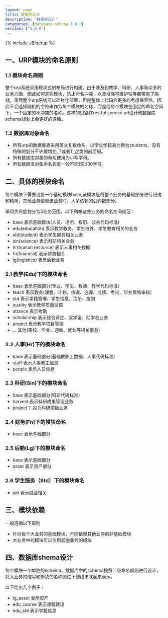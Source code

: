 ```yaml
---
layout: page
title: 数据库设计
description: "数据库设计"
categories: [database-schema-1.0.0]
version: ["1.0.0"]
---
```

{% include JB/setup %}

## 一、URP模块的命名原则

### 1.1 模块命名规则

整个urp系统采用模块式的布局进行构建。由于涉及到教学、科研、人事等众多的业务方面，因此如何这些模块，防止命名冲突，以及增强可维护性等都带来了挑战。虽然整个urp系统可以碎片化部署，但是整体上代码会更多的考虑兼容性。因此不会选择随机的字符串作为每个模块的名称，而是给每个模块在固定的命名空间下，一个固定的不冲突的名称。这样的思路在restful service url设计和数据库schema规划上会更好的遵循。

### 1.2 数据库对象命名

* 所有urp的数据库表采用英文复数命名。以学生学籍表为例为students，没有特殊的划分不许要增加_T或者T_之类的前后缀。
* 所有数据库对象的命名使用为小写字母。
* 所有数据库对象命名长度一般不能超过30字符。

## 二、具体的模块命名
每个模块下需要设置一个基础模块base,该模块是将整个业务的基础部分进行归纳和精简，其他业务依赖该业务时，大多依赖的公约数部分。

采用大尺度划分为5业务范围，以下列举这些业务的命名空间规范：

* base           表示基础模块(人员、场所、校历、公共代码标准)
* edu(education) 表示教学教务、学生培养、学生教育相关的业务
* std(student)   表示学生服务相关业务
* sin(science)   表示科研相关业务
* hr(human resource) 表示人事相关数据
* fn(financial)  表示财务相关
* lg(logistics)  表示后勤业务

### 2.1 教学(Edu)下的模块命名

* base        表示基础部分(专业、学生、教师、教学代码标准）
* teach       表示教务(课程、计划、排课、选课、成绩、考试、毕业资格审核）
* std         表示学籍管理、学生信息、注册、报到
* quality     表示教学质量监控
* attance     表示考勤
* scholarship 表示综合评定、奖学金、助学金业务
* project     表示教学项目管理
* ...         其他(离校、毕业、迎新、就业等相关事务)

### 2.2 人事(Hr)下的模块命名

* base        表示基础部分(基础教职工数据、人事代码标准)
* staff       表示人事教工信息
* people      表示人员信息

### 2.3 科研(Sin)下的模块命名

* base        表示基础部分(科研代码标准)
* harvest     表示科研成果管理业务
* project？   拟为科研项目业务 

### 2.4 财务(Fn)下的模块命名

* base        表示基础部分

### 2.5 后勤(Lg)下的模块命名

* base        表示基础部分
* asset       表示资产部分

### 2.6 学生服务（Std）下的模块命名

* job         表示就业相关

## 三、模块依赖

一般遵循以下原则

* 针对每个大业务的基础模块，不能依赖其他业务的非基础模块
* 大业务中的模块可以引用其他业务的模块

## 四、数据库shema设计

每个模块一个单独的schema，数据库中的schema按照二级命名规则进行设计，将大业务的缩写和模块的名称通过下划线串联起来表示。

以下给出几个例子：

* lg_asset    表示资产
* edu_course  表示课程建设
* edu_std     表示学籍信息

